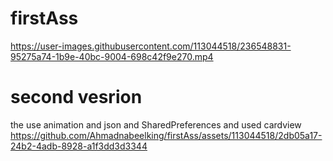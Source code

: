 # firstAss

https://user-images.githubusercontent.com/113044518/236548831-95275a74-1b9e-40bc-9004-698c42f9e270.mp4

# second vesrion 
the use animation and json and SharedPreferences and used cardview
https://github.com/Ahmadnabeelking/firstAss/assets/113044518/2db05a17-24b2-4adb-8928-a1f3dd3d3344


